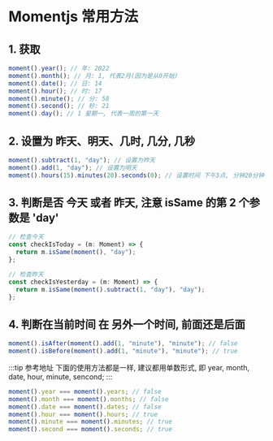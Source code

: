 # Momentjs 常用方法

## 1. 获取

```js
moment().year(); // 年: 2022
moment().month(); // 月: 1, 代表2月(因为是从0开始)
moment().date(); // 日: 14
moment().hour(); // 时: 17
moment().minute(); // 分: 58
moment().second(); // 秒: 21
moment().day(); // 1 星期一, 代表一周的第一天
```

## 2. 设置为 昨天、明天、几时, 几分, 几秒

```js
moment().subtract(1, "day"); // 设置为昨天
moment().add(1, "day"); // 设置为明天
moment().hours(15).minutes(20).seconds(0); // 设置时间 下午3点, 分钟20分钟, 秒为0
```

## 3. 判断是否 今天 或者 昨天, 注意 isSame 的第 2 个参数是 'day'

```js
// 检查今天
const checkIsToday = (m: Moment) => {
  return m.isSame(moment(), "day");
};

// 检查昨天
const checkIsYesterday = (m: Moment) => {
  return m.isSame(moment().subtract(1, "day"), "day");
};
```

## 4. 判断在当前时间 在 另外一个时间, 前面还是后面

```js
moment().isAfter(moment().add(1, "minute"), "minute"); // false
moment().isBefore(moment().add(1, "minute"), "minute"); // true
```

:::tip 参考地址
下面的使用方法都是一样, 建议都用单数形式, 即 year, month, date, hour, minute, sencond;
:::

```js
moment().year === moment().years; // false
moment().month === moment().months; // false
moment().date === moment().dates; // false
moment().hour === moment().hours; // true
moment().minute === moment().minutes; // true
moment().second === moment().seconds; // true
```
